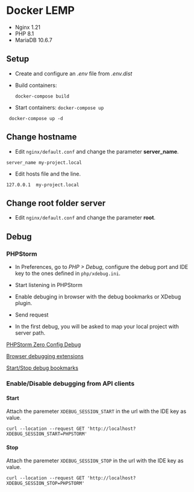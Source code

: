 # Docker LEMP

- Nginx 1.21
- PHP 8.1
- MariaDB 10.6.7

## Setup

- Create and configure an *.env* file from *.env.dist*
- Build containers:
  
  ```
  docker-compose build
  ```

- Start containers: `docker-compose up`
 ```
  docker-compose up -d
  ```

## Change hostname

- Edit `nginx/default.conf` and change the parameter **server_name**.

```
server_name my-project.local
```

- Edit hosts file and the line.

```
127.0.0.1  my-project.local
```

## Change root folder server

- Edit `nginx/default.conf` and change the parameter **root**.

## Debug

### PHPStorm

- In Preferences, go to *PHP > Debug*, configure the debug port and IDE key to the ones defined in `php/xdebug.ini`.

- Start listening in PHPStorm

- Enable debuging in browser with the debug bookmarks or XDebug plugin.

- Send request

- In the first debug, you will be asked to map your local project with server path.

[PHPStorm Zero Config Debug](https://www.jetbrains.com/help/phpstorm/2021.3/zero-configuration-debugging.html)

[Browser debugging extensions](https://www.jetbrains.com/help/phpstorm/2021.3/browser-debugging-extensions.html)

[Start/Stop debug bookmarks](https://www.jetbrains.com/phpstorm/marklets/)

### Enable/Disable debugging from API clients

#### Start

Attach the paremeter ```XDEBUG_SESSION_START``` in the url with the IDE key as value.

```
curl --location --request GET 'http://localhost?XDEBUG_SESSION_START=PHPSTORM'
```

#### Stop

Attach the paremeter ```XDEBUG_SESSION_STOP``` in the url with the IDE key as value.

```
curl --location --request GET 'http://localhost?XDEBUG_SESSION_STOP=PHPSTORM'
```
